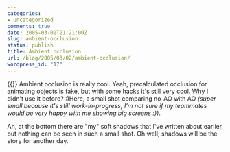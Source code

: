 ```yaml
---
categories:
- uncategorized
comments: true
date: 2005-03-02T21:21:00Z
slug: ambient-occlusion
status: publish
title: Ambient occlusion
url: /blog/2005/03/02/ambient-occlusion/
wordpress_id: "17"
---
```


{{<imgright src="http://aras-p.info/img/blog/050302a.jpg">}}
Ambient occlusion is really cool. Yeah, precalculated occlusion for animating objects is fake, but with some hacks it's still very cool. Why I didn't use it before? :)Here, a small shot comparing no-AO with AO _(super small because it's still work-in-progress, I'm not sure if my teammates would be very happy with me showing big screens :))_.

Ah, at the bottom there are "my" soft shadows that I've written about earlier, but nothing can be seen in such a small shot. Oh well; shadows will be the story for another day.
